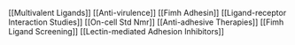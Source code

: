 [[Multivalent Ligands]]
[[Anti-virulence]]
[[Fimh Adhesin]]
[[Ligand-receptor Interaction Studies]]
[[On-cell Std Nmr]]
[[Anti-adhesive Therapies]]
[[Fimh Ligand Screening]]
[[Lectin-mediated Adhesion Inhibitors]]
